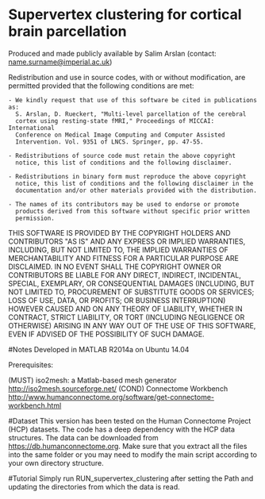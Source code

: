 # Supervertex clustering for cortical brain parcellation

  Produced and made publicly available by Salim Arslan (contact: name.surname@imperial.ac.uk)
 
  Redistribution and use in source codes, with or without
  modification, are permitted provided that the following conditions
  are met:
 
    - We kindly request that use of this software be cited in publications as:
      S. Arslan, D. Rueckert, "Multi-level parcellation of the cerebral 
      cortex using resting-state fMRI," Proceedings of MICCAI: International 
      Conference on Medical Image Computing and Computer Assisted 
      Intervention. Vol. 9351 of LNCS. Springer, pp. 47-55.
 
    - Redistributions of source code must retain the above copyright
      notice, this list of conditions and the following disclaimer.
 
    - Redistributions in binary form must reproduce the above copyright
      notice, this list of conditions and the following disclaimer in the
      documentation and/or other materials provided with the distribution.
 
    - The names of its contributors may be used to endorse or promote 
      products derived from this software without specific prior written 
      permission.
 
  THIS SOFTWARE IS PROVIDED BY THE COPYRIGHT HOLDERS AND CONTRIBUTORS "AS
  IS" AND ANY EXPRESS OR IMPLIED WARRANTIES, INCLUDING, BUT NOT LIMITED TO,
  THE IMPLIED WARRANTIES OF MERCHANTABILITY AND FITNESS FOR A PARTICULAR
  PURPOSE ARE DISCLAIMED. IN NO EVENT SHALL THE COPYRIGHT OWNER OR
  CONTRIBUTORS BE LIABLE FOR ANY DIRECT, INDIRECT, INCIDENTAL, SPECIAL,
  EXEMPLARY, OR CONSEQUENTIAL DAMAGES (INCLUDING, BUT NOT LIMITED TO,
  PROCUREMENT OF SUBSTITUTE GOODS OR SERVICES; LOSS OF USE, DATA, OR
  PROFITS; OR BUSINESS INTERRUPTION) HOWEVER CAUSED AND ON ANY THEORY OF
  LIABILITY, WHETHER IN CONTRACT, STRICT LIABILITY, OR TORT (INCLUDING
  NEGLIGENCE OR OTHERWISE) ARISING IN ANY WAY OUT OF THE USE OF THIS
  SOFTWARE, EVEN IF ADVISED OF THE POSSIBILITY OF SUCH DAMAGE.
  

#Notes
Developed in MATLAB R2014a on Ubuntu 14.04

Prerequisites:

(MUST) iso2mesh: a Matlab-based mesh generator 
       http://iso2mesh.sourceforge.net/
(COND) Connectome Workbench
       http://www.humanconnectome.org/software/get-connectome-workbench.html

#Dataset
This version has been tested on the Human Connectome Project (HCP) datasets. 
The code has a deep dependency with the HCP data structures. The data can be 
downloaded from https://db.humanconnectome.org. Make sure that you extract 
all the files into the same folder or you may need to modify the main script 
according to your own directory structure.

#Tutorial
Simply run RUN_supervertex_clustering after setting the Path and updating 
the directories from which the data is read.

